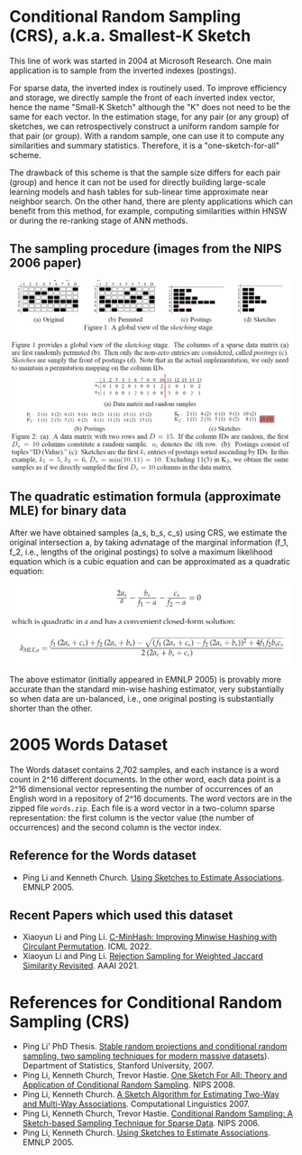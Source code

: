 # Conditional Random Sampling (CRS), a.k.a. Smallest-K Sketch 

This line of work was started in 2004 at Microsoft Research. One main application is to sample from the inverted indexes (postings). 

For sparse data, the inverted index is routinely used. To improve efficiency and storage, we directly sample the front of each inverted index vector, hence the name "Small-K Sketch" although the "K" does not need to be the same for each vector. In the estimation stage, for any pair (or any group) of sketches, we can retrospectively construct a uniform random sample for that pair (or group). With a random sample, one can use it to compute any similarities and summary statistics. Therefore, it is a "one-sketch-for-all" scheme. 

The drawback of this scheme is that the sample size differs for each pair (group) and hence it can not be used for directly building large-scale learning models and hash tables for sub-linear time approximate near neighbor search. On the other hand, there are plenty applications which can benefit from this method, for example, computing similarities within HNSW or during the re-ranking stage of ANN methods. 

## The sampling procedure (images from the NIPS 2006 paper) 

<img src="img/NIPS2006.png" width="800"/> 


## The quadratic estimation formula (approximate MLE) for binary data

After we have obtained samples (a_s, b_s, c_s) using CRS, we estimate the original intersection a, by taking advnatage of the marginal information (f_1, f_2, i.e., lengths of the original postings) to solve a maximum likelihood equation which is a cubic equation and can be approximated as a quadratic equation: 

<img src="img/EMNLP2005.png" width="500"/> 

The above estimator (initially appeared in EMNLP 2005) is provably more accurate than the standard min-wise hashing estimator, very substantially so when data are un-balanced, i.e., one original posting is substantially shorter than the other. 

# 2005 Words Dataset
The Words dataset contains 2,702 samples, and each instance is a word count in 2^16 different documents. In the other word, each data point is a 2^16 dimensional vector representing the number of occurrences of an English word in a repository of 2^16 documents. 
The word vectors are in the zipped file `words.zip`. Each file is a word vector in a two-column sparse representation: the first column is the vector value (the number of occurrences) and the second column is the vector index.

## Reference for the Words dataset
* Ping Li and Kenneth Church. [Using Sketches to Estimate Associations](https://aclanthology.org/H05-1089.pdf). EMNLP 2005.

## Recent Papers which used this dataset
* Xiaoyun Li and Ping Li. [C-MinHash: Improving Minwise Hashing with Circulant Permutation](https://proceedings.mlr.press/v162/li22m/li22m.pdf). ICML 2022.
* Xiaoyun Li and Ping Li. [Rejection Sampling for Weighted Jaccard Similarity Revisited](https://ojs.aaai.org/index.php/AAAI/article/view/16543/16350). AAAI 2021.


# References for Conditional Random Sampling (CRS) 
* Ping Li' PhD Thesis. [Stable random projections and conditional random sampling, two sampling techniques for modern massive datasets](https://hastie.su.domains/THESES/pingli_thesis.pdf)). Department of Statistics, Stanford University, 2007.
* Ping Li, Kenneth Church, Trevor Hastie. [One Sketch For All: Theory and Application of Conditional Random Sampling](https://proceedings.neurips.cc/paper/2008/file/fe7ee8fc1959cc7214fa21c4840dff0a-Paper.pdf). NIPS 2008.
* Ping Li, Kenneth Church. [A Sketch Algorithm for Estimating Two-Way and Multi-Way Associations](https://aclanthology.org/J07-3003.pdf). Computational Linguistics 2007.
* Ping Li, Kenneth Church, Trevor Hastie. [Conditional Random Sampling: A Sketch-based Sampling Technique for Sparse Data](https://proceedings.neurips.cc/paper/2006/file/aa6b7ad9d68bf3443c35d23de844463b-Paper.pdf). NIPS 2006.
* Ping Li, Kenneth Church. [Using Sketches to Estimate Associations](https://aclanthology.org/H05-1089.pdf). EMNLP 2005.

